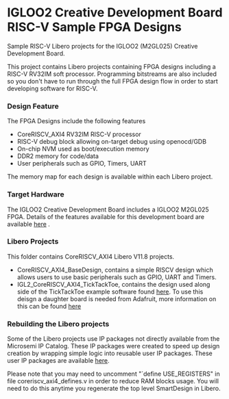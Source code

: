 # IGLOO2 Creative Development Board RISC-V Sample FPGA Designs 
Sample RISC-V Libero projects for the IGLOO2 (M2GL025) Creative Development Board.

This project contains Libero projects containing FPGA designs including a RISC-V RV32IM soft processor. Programming bitstreams are also included so you don't have to run through the full FPGA design flow in order to start developing software for RISC-V.

### Design Feature
The FPGA Designs include the following features
* CoreRISCV_AXI4 RV32IM RISC-V processor 
* RISC-V debug block allowing on-target debug using openocd/GDB
* On-chip NVM used as boot/execution memory
* DDR2 memory for code/data
* User peripherals such as GPIO, Timers, UART

The memory map for each design is available within each Libero project.

### Target Hardware
The IGLOO2 Creative Development Board includes a IGLOO2 M2GL025 FPGA. Details of the features available for this development board are available [here](https://www.microsemi.com/products/fpga-soc/design-resources/dev-kits/smartfusion2/future-creative-board) .

### Libero Projects
This folder contains CoreRISCV_AXI4 Libero V11.8 projects.

* CoreRISCV_AXI4_BaseDesign, contains a simple RISCV design which allows users to use basic peripherals such as GPIO, UART and Timers. 
* IGL2_CoreRISCV_AXI4_TickTackToe, contains the design used along side of the TickTackToe example software found [here](https://github.com/RISCV-on-Microsemi-FPGA/M2GL025-Creative-Board/tree/master/ExampleSoftware). To use this deisgn a daughter board is needed from Adafruit, more information on this can be found [here](https://www.adafruit.com/product/1651)

### Rebuilding the Libero projects
Some of the Libero projects use IP packages not directly available from the Microsemi IP Catalog. These IP packages were created to speed up design creation by wrapping simple logic into reusable user IP packages.
These user IP packages are available [here](https://github.com/RISCV-on-Microsemi-FPGA/riscv-junk-drawer/tree/master/IP-packages).

Please note that you may need to uncomment "`define USE_REGISTERS" in file coreriscv_axi4_defines.v in order to reduce RAM blocks usage. You will need to do this anytime you regenerate the top level SmartDesign in Libero.
